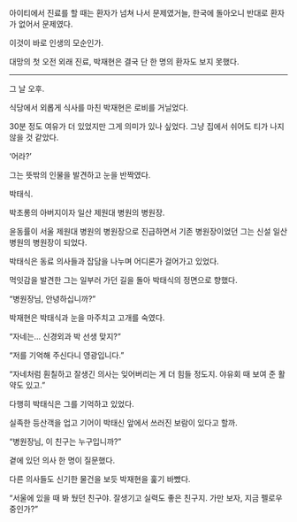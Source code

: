 아이티에서 진료를 할 때는 환자가 넘쳐 나서 문제였거늘, 한국에 돌아오니 반대로 환자가 없어서 문제였다.

이것이 바로 인생의 모순인가.

대망의 첫 오전 외래 진료, 박재현은 결국 단 한 명의 환자도 보지 못했다.

* * *

그 날 오후.

식당에서 외롭게 식사를 마친 박재현은 로비를 거닐었다.

30분 정도 여유가 더 있었지만 그게 의미가 있나 싶었다. 그냥 집에서 쉬어도 티가 나지 않을 것 같았다.

‘어라?’

그는 뜻밖의 인물을 발견하고 눈을 반짝였다.

박태식.

박초롱의 아버지이자 일산 제원대 병원의 병원장.

윤동률이 서울 제원대 병원의 병원장으로 진급하면서 기존 병원장이었던 그는 신설 일산 병원의 병원장이 되었다.

박태식은 동료 의사들과 잡담을 나누며 어디론가 걸어가고 있었다.

먹잇감을 발견한 그는 일부러 가던 길을 돌아 박태식의 정면으로 향했다.

“병원장님, 안녕하십니까?”

박재현은 박태식과 눈을 마주치고 고개를 숙였다.

“자네는… 신경외과 박 선생 맞지?”

“저를 기억해 주신다니 영광입니다.”

“자네처럼 훤칠하고 잘생긴 의사는 잊어버리는 게 더 힘들 정도지. 야유회 때 보여 준 활약도 있고.”

다행히 박태식은 그를 기억하고 있었다.

실족한 등산객을 업고 기어이 박태신 앞에서 쓰러진 보람이 있다고 할까.

“병원장님, 이 친구는 누구입니까?”

곁에 있던 의사 한 명이 질문했다.

다른 의사들도 신기한 물건을 보듯 박재현을 훑기 바빴다.

“서울에 있을 때 봐 뒀던 친구야. 잘생기고 실력도 좋은 친구지. 가만 보자, 지금 펠로우 중인가?”